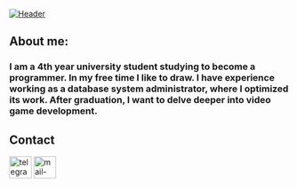 [![Header](https://github.com/HelenGapicheva/helengapicheva/blob/main/assets/SEILOR_MOON.png)](https://www.instagram.com/helen_gapicheva)

## About me:
### I am a 4th year university student studying to become a programmer. In my free time I like to draw. I have experience working as a database system administrator, where I optimized its work. After graduation, I want to delve deeper into video game development.

## Contact
[<img src='https://www.google.com/url?sa=i&url=https%3A%2F%2F1000logos.net%2Ftelegram-logo%2F&psig=AOvVaw0moXpFomiMshhuSCFtOHjV&ust=1709583954606000&source=images&cd=vfe&opi=89978449&ved=0CBIQjRxqFwoTCODZstT22IQDFQAAAAAdAAAAABAE' alt='telegram' height='40'>](https://t.me/ananashel) [<img src='https://www.google.com/url?sa=i&url=https%3A%2F%2Fwww.pngwing.com%2Fru%2Fsearch%3Fq%3DMail.Ru&psig=AOvVaw0YIt2UBffkUAh6bCedu0-A&ust=1709584141213000&source=images&cd=vfe&opi=89978449&ved=0CBIQjRxqFwoTCPiqrq332IQDFQAAAAAdAAAAABAE' alt='mail-dot-ru' height='40'>](mailto:ananas2.13@mail.ru)